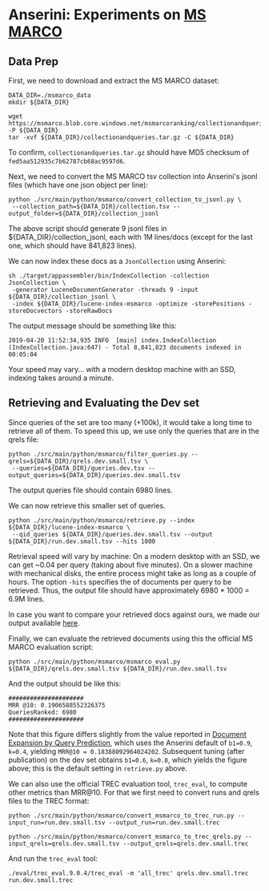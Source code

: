 # Anserini: Experiments on [MS MARCO](http://www.msmarco.org/)

## Data Prep

First, we need to download and extract the MS MARCO dataset:

```
DATA_DIR=./msmarco_data
mkdir ${DATA_DIR}

wget https://msmarco.blob.core.windows.net/msmarcoranking/collectionandqueries.tar.gz -P ${DATA_DIR}
tar -xvf ${DATA_DIR}/collectionandqueries.tar.gz -C ${DATA_DIR}
```

To confirm, `collectionandqueries.tar.gz` should have MD5 checksum of `fed5aa512935c7b62787cb68ac9597d6`.

Next, we need to convert the MS MARCO tsv collection into Anserini's jsonl files (which have one json object per line):

```
python ./src/main/python/msmarco/convert_collection_to_jsonl.py \
 --collection_path=${DATA_DIR}/collection.tsv --output_folder=${DATA_DIR}/collection_jsonl
```

The above script should generate 9 jsonl files in ${DATA_DIR}/collection_jsonl, each with 1M lines/docs (except for the last one, which should have 841,823 lines).

We can now index these docs as a `JsonCollection` using Anserini:

```
sh ./target/appassembler/bin/IndexCollection -collection JsonCollection \
 -generator LuceneDocumentGenerator -threads 9 -input ${DATA_DIR}/collection_jsonl \
 -index ${DATA_DIR}/lucene-index-msmarco -optimize -storePositions -storeDocvectors -storeRawDocs 
```

The output message should be something like this:

```
2019-04-20 11:52:34,935 INFO  [main] index.IndexCollection (IndexCollection.java:647) - Total 8,841,823 documents indexed in 00:05:04
```

Your speed may vary... with a modern desktop machine with an SSD, indexing takes around a minute.

## Retrieving and Evaluating the Dev set

Since queries of the set are too many (+100k), it would take a long time to retrieve all of them. To speed this up, we use only the queries that are in the qrels file: 

```
python ./src/main/python/msmarco/filter_queries.py --qrels=${DATA_DIR}/qrels.dev.small.tsv \
 --queries=${DATA_DIR}/queries.dev.tsv --output_queries=${DATA_DIR}/queries.dev.small.tsv
```

The output queries file should contain 6980 lines.

We can now retrieve this smaller set of queries.

```
python ./src/main/python/msmarco/retrieve.py --index ${DATA_DIR}/lucene-index-msmarco \
 --qid_queries ${DATA_DIR}/queries.dev.small.tsv --output ${DATA_DIR}/run.dev.small.tsv --hits 1000
```

Retrieval speed will vary by machine:
On a modern desktop with an SSD, we can get ~0.04 per query (taking about five minutes).
On a slower machine with mechanical disks, the entire process might take as long as a couple of hours.
The option `-hits` specifies the of documents per query to be retrieved.
Thus, the output file should have approximately 6980 * 1000 = 6.9M lines. 

In case you want to compare your retrieved docs against ours, we made our output
available [here](https://drive.google.com/open?id=1Z0IEY6Z8jPqQMTLVj-MQdyU4VV-ZuQqJ).

Finally, we can evaluate the retrieved documents using this the official MS MARCO evaluation script: 

```
python ./src/main/python/msmarco/msmarco_eval.py ${DATA_DIR}/qrels.dev.small.tsv ${DATA_DIR}/run.dev.small.tsv
```

And the output should be like this:

```
#####################
MRR @10: 0.1906588552326375
QueriesRanked: 6980
#####################
```

Note that this figure differs slightly from the value reported in [Document Expansion by Query Prediction](https://arxiv.org/abs/1904.08375), which uses the Anserini default of `b1=0.9`, `k=0.4`, yielding `MRR@10 = 0.18388092964024202`.
Subsequent tuning (after publication) on the dev set obtains `b1=0.6`, `k=0.8`, which yields the figure above; this is the default setting in `retrieve.py` above.

We can also use the official TREC evaluation tool, `trec_eval`, to compute other metrics than MRR@10. 
For that we first need to convert runs and qrels files to the TREC format:
```
python ./src/main/python/msmarco/convert_msmarco_to_trec_run.py --input_run=run.dev.small.tsv --output_run=run.dev.small.trec

python ./src/main/python/msmarco/convert_msmarco_to_trec_qrels.py --input_qrels=qrels.dev.small.tsv --output_qrels=qrels.dev.small.trec
```

And run the `trec_eval` tool:
```
./eval/trec_eval.9.0.4/trec_eval -m 'all_trec' qrels.dev.small.trec run.dev.small.trec
```
